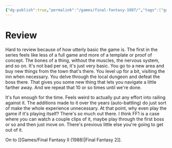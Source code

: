 ```yaml
---
{"dg-publish":true,"permalink":"/games/final-fantasy-1987/","tags":["games"],"created":"2025-09-04","updated":"2025-10-10"}
---
```



# Review

Hard to review because of how utterly basic the game is. The first in the series feels like less of a full game and more of a template or proof of concept. The bones of a thing, without the muscles, the nervous system, and so on. It's not bad per se, it's just very basic. You go to a new area and buy new things from the town that's there. You level up for a bit, visiting the inn when necessary. You delve through the local dungeon and defeat the boss there. That gives you some new thing that lets you navigate a little farther away. And we repeat that 10 or so times until we're done.

It's fun enough for the time. Feels weird to actually put any effort into railing against it. The additions made to it over the years (auto-battling) do just sort of make the whole experience unnecessary. At that point, why even play the game if it's playing itself? There's so much out there. I think FF1 is a case where you can watch a couple clips of it, maybe play through the first boss or so and then just move on. There's previous little else you're going to get out of it.

On to [[Games/Final Fantasy II (1988)\|Final Fantasy 2]].
